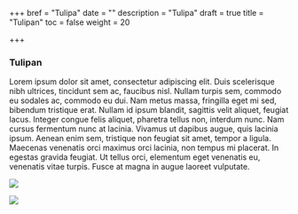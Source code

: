 +++
bref = "Tulipa"
date = ""
description = "Tulipa"
draft = true
title = "Tulipan"
toc = false
weight = 20

+++
### Tulipan

Lorem ipsum dolor sit amet, consectetur adipiscing elit. Duis scelerisque nibh ultrices, tincidunt sem ac, faucibus nisl. Nullam turpis sem, commodo eu sodales ac, commodo eu dui. Nam metus massa, fringilla eget mi sed, bibendum tristique erat. Nullam id ipsum blandit, sagittis velit aliquet, feugiat lacus. Integer congue felis aliquet, pharetra tellus non, interdum nunc. Nam cursus fermentum nunc at lacinia. Vivamus ut dapibus augue, quis lacinia ipsum. Aenean enim sem, tristique non feugiat sit amet, tempor a ligula. Maecenas venenatis orci maximus orci lacinia, non tempus mi placerat. In egestas gravida feugiat. Ut tellus orci, elementum eget venenatis eu, venenatis vitae turpis. Fusce at magna in augue laoreet vulputate.

![](https://upload.wikimedia.org/wikipedia/commons/5/50/Tulipa_greigii_red-white_cultivar.jpg)

![](https://live.staticflickr.com/4199/35438541555_3e9ea77783_3k.jpg%22%20width=%221865%22%20height=%223072%22%20alt=%22n193_w1150)